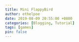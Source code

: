 ```yaml
---
title: Mini FlappyBird
author: ethelpoe
date: 2019-08-09 20:55:00 +0800
categories: [Blogging, Tutorial]
tags: [games]
pin: false
---
```




